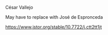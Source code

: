   César Vallejo 

May have to replace with José de Espronceda

  https://www.jstor.org/stable/10.7722/j.ctt2tt1jt




